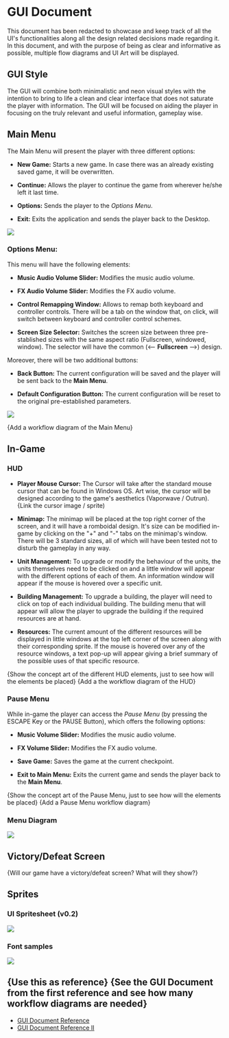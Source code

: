 # GUI Document
This document has been redacted to showcase and keep track of all the UI's functionalities along all the design related decisions made regarding it. In this document, and with the purpose of being as clear and informative as possible, multiple flow diagrams and UI Art will be displayed.

## GUI Style
The GUI will combine both minimalistic and neon visual styles with the intention to bring to life a clean and clear interface that does not saturate the player with information. The GUI will be focused on aiding the player in focusing on the truly relevant and useful information, gameplay wise.

## Main Menu
The Main Menu will present the player with three different options:

- **New Game:** Starts a new game. In case there was an already existing saved game, it will be overwritten.

- **Continue:** Allows the player to continue the game from wherever he/she left it last time.

- **Options:** Sends the player to the *Options Menu*.

- **Exit:** Exits the application and sends the player back to the Desktop.

![](https://github.com/BarcinoLechiguino/Project-RTS/blob/master/Docs/Images/UI/MainMenuF.png?raw=true)

### Options Menu:
This menu will have the following elements:
- **Music Audio Volume Slider:** Modifies the music audio volume.

- **FX Audio Volume Slider:** Modifies the FX audio volume.

- **Control Remapping Window:** Allows to remap both keyboard and controller controls. There will be a tab on the window that, on click, will switch between keyboard and controller control schemes.

- **Screen Size Selector:** Switches the screen size between three pre-stablished sizes with the same aspect ratio (Fullscreen, windowed, window). The selector will have the common (<-- **Fullscreen** -->) design.

Moreover, there will be two additional buttons:
- **Back Button:** The current configuration will be saved and the player will be sent back to the **Main Menu**.

- **Default Configuration Button:** The current configuration will be reset to the original pre-established parameters.

![](https://github.com/BarcinoLechiguino/Project-RTS/blob/master/Docs/Images/UI/OptionsMenu.jpg?raw=true)

{Add a workflow diagram of the Main Menu}

## In-Game
### HUD
- **Player Mouse Cursor:** The Cursor will take after the standard mouse cursor that can be found in Windows OS. Art wise, the cursor will be designed according to the game's aesthetics (Vaporwave / Outrun). {Link the cursor image / sprite)

- **Minimap:** The minimap will be placed at the top right corner of the screen, and it will have a romboidal design. It's size can be modified in-game by clicking on the "+" and "-" tabs on the minimap's window. There will be 3 standard sizes, all of which will have been tested not to disturb the gameplay in any way.

- **Unit Management:** To upgrade or modify the behaviour of the units, the units themselves need to be clicked on and a little window will appear with the different options of each of them. An information window will appear if the mouse is hovered over a specific unit.

- **Building Management:** To upgrade a building, the player will need to click on top of each individual building. The building menu that will appear will allow the player to upgrade the building if the required resources are at hand. 

- **Resources:** The current amount of the different resources will be displayed in little windows at the top left corner of the screen along with their corresponding sprite. If the mouse is hovered over any of the resource windows, a text pop-up will appear giving a brief summary of the possible uses of that specific resource.

{Show the concept art of the different HUD elements, just to see how will the elements be placed}
{Add a the workflow diagram of the HUD}

### Pause Menu
While in-game the player can access the *Pause Menu* (by pressing the ESCAPE Key or the PAUSE Button), which offers the following options:
- **Music Volume Slider:** Modifies the music audio volume.

- **FX Volume Slider:** Modifies the FX audio volume.

- **Save Game:** Saves the game at the current checkpoint.

- **Exit to Main Menu:** Exits the current game and sends the player back to the **Main Menu**.

{Show the concept art of the Pause Menu, just to see how will the elements be placed}
{Add a Pause Menu workflow diagram}

### Menu Diagram
![](https://github.com/BarcinoLechiguino/Project-RTS/blob/master/Docs/Images/UI/UML_Menus.png?raw=true)

## Victory/Defeat Screen
{Will our game have a victory/defeat screen? What will they show?}

## Sprites
### UI Spritesheet (v0.2)
![](https://github.com/BarcinoLechiguino/Project-RTS/blob/master/Docs/Images/UI/HUD_RETRO.png?raw=true)

### Font samples
![](https://github.com/BarcinoLechiguino/Project-RTS/blob/master/Docs/Images/UI/preview_Fonts.png?raw=true)


## {Use this as reference} {See the GUI Document from the first reference and see how many workflow diagrams are needed}
- [GUI Document Reference](https://github.com/DevCrumbs/Warcraft-II/wiki/4.-User-Interface-Document)
- [GUI Document Reference II](https://github.com/CheckTheDog/Fantasy-Brawl/wiki/3.-User-Interface-Document)
